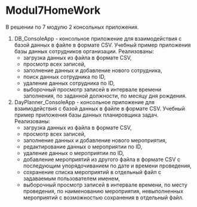 # Modul7HomeWork
В решении по 7 модулю 2 консольных приложения.
1. DB_ConsoleApp - консольное приложение для взаимодействия с базой данных в файле в формате CSV.
   Учебный пример приложения базы данных сотрудников организации.
   Реализованы:
   - загрузка данных из файла в формате CSV,
   - просмотр всех записей,
   - заполнение данных и добавление нового сотрудника,
   - поиск данных сотрудника по ID,
   - удаление данных сотрудника по ID,
   - выборочный просмотр записей в интервале времени заполнения, по заданной должности, по месяцу дня рождения.
2. DayPlanner_ConsoleApp - консольное приложение для взаимодействия с базой данных в файле в формате CSV.
   Учебный пример приложения базы данных планировщика задач.
   Реализованы:
   - загрузка данных из файла в формате CSV,
   - просмотр всех записей,
   - заполнение данных и добавление нового мероприятия,
   - редактирование данных о мероприятии по ID,
   - удаление данных о мероприятии по ID,
   - добавление мероприятий из другого файла в формате CSV с последующим упорядочиванием по дате и времени проведения,
   - сохранение списка мероприятий в отдельный файл с задаваемым пользователем именем,
   - выборочный просмотр записей в интервале времени, по месту проведения, по наименованию мероприятия, невыполненных мероприятий
     с возможностью сохранения в отдельный файл.
